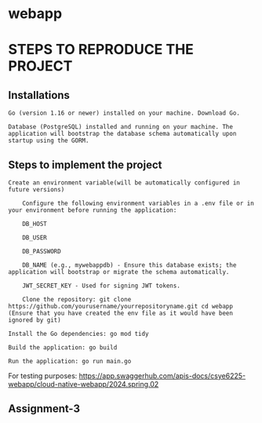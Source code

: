 # webapp

# STEPS TO REPRODUCE THE PROJECT

## Installations

    Go (version 1.16 or newer) installed on your machine. Download Go.

    Database (PostgreSQL) installed and running on your machine. The application will bootstrap the database schema automatically upon startup using the GORM.

## Steps to implement the project
    Create an environment variable(will be automatically configured in future versions)

        Configure the following environment variables in a .env file or in your environment before running the application:

        DB_HOST

        DB_USER

        DB_PASSWORD

        DB_NAME (e.g., mywebappdb) - Ensure this database exists; the application will bootstrap or migrate the schema automatically.

        JWT_SECRET_KEY - Used for signing JWT tokens.

        Clone the repository: git clone https://github.com/yourusername/yourrepositoryname.git cd webapp (Ensure that you have created the env file as it would have been ignored by git)

    Install the Go dependencies: go mod tidy

    Build the application: go build

    Run the application: go run main.go

For testing purposes: https://app.swaggerhub.com/apis-docs/csye6225-webapp/cloud-native-webapp/2024.spring.02

## Assignment-3
